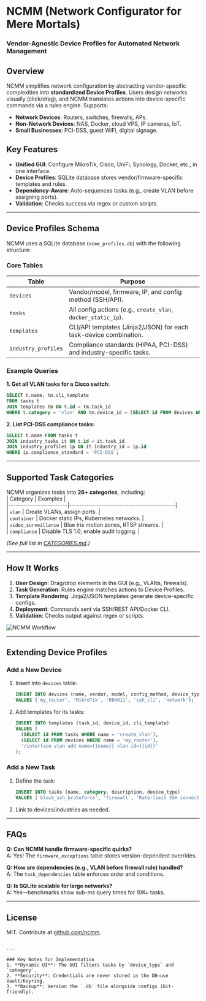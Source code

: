 # NCMM (Network Configurator for Mere Mortals)  
### Vendor-Agnostic Device Profiles for Automated Network Management  

## Overview  
NCMM simplifies network configuration by abstracting vendor-specific complexities into **standardized Device Profiles**. Users design networks visually (click/drag), and NCMM translates actions into device-specific commands via a rules engine. Supports:  
- **Network Devices**: Routers, switches, firewalls, APs.  
- **Non-Network Devices**: NAS, Docker, cloud VPS, IP cameras, IoT.  
- **Small Businesses**: PCI-DSS, guest WiFi, digital signage.  

## Key Features  
- **Unified GUI**: Configure MikroTik, Cisco, UniFi, Synology, Docker, etc., in one interface.  
- **Device Profiles**: SQLite database stores vendor/firmware-specific templates and rules.  
- **Dependency-Aware**: Auto-sequences tasks (e.g., create VLAN before assigning ports).  
- **Validation**: Checks success via regex or custom scripts.  

---

## Device Profiles Schema  
NCMM uses a SQLite database (`ncmm_profiles.db`) with the following structure:  

### Core Tables  
| Table                 | Purpose                                                                 |  
|-----------------------|-------------------------------------------------------------------------|  
| `devices`             | Vendor/model, firmware, IP, and config method (SSH/API).               |  
| `tasks`               | All config actions (e.g., `create_vlan`, `docker_static_ip`).          |  
| `templates`           | CLI/API templates (Jinja2/JSON) for each task-device combination.      |  
| `industry_profiles`   | Compliance standards (HIPAA, PCI-DSS) and industry-specific tasks.     |  

### Example Queries  
**1. Get all VLAN tasks for a Cisco switch:**  
```sql  
SELECT t.name, tm.cli_template  
FROM tasks t  
JOIN templates tm ON t.id = tm.task_id  
WHERE t.category = 'vlan' AND tm.device_id = (SELECT id FROM devices WHERE vendor = 'cisco');  
```  

**2. List PCI-DSS compliance tasks:**  
```sql  
SELECT t.name FROM tasks t  
JOIN industry_tasks it ON t.id = it.task_id  
JOIN industry_profiles ip ON it.industry_id = ip.id  
WHERE ip.compliance_standard = 'PCI-DSS';  
```  

---

## Supported Task Categories  
NCMM organizes tasks into **26+ categories**, including:  
| Category               | Examples                                  |  
|------------------------|-------------------------------------------|  
| `vlan`                 | Create VLANs, assign ports.               |  
| `container`            | Docker static IPs, Kubernetes networks.   |  
| `video_surveillance`   | Blue Iris motion zones, RTSP streams.     |  
| `compliance`           | Disable TLS 1.0, enable audit logging.    |  

*(See full list in [CATEGORIES.md](CATEGORIES.md).)*  

---

## How It Works  
1. **User Design**: Drag/drop elements in the GUI (e.g., VLANs, firewalls).  
2. **Task Generation**: Rules engine matches actions to Device Profiles.  
3. **Template Rendering**: Jinja2/JSON templates generate device-specific configs.  
4. **Deployment**: Commands sent via SSH/REST API/Docker CLI.  
5. **Validation**: Checks output against regex or scripts.  

![NCMM Workflow](workflow.png)  

---

## Extending Device Profiles  
### Add a New Device  
1. Insert into `devices` table:  
   ```sql  
   INSERT INTO devices (name, vendor, model, config_method, device_type)  
   VALUES ('my_router', 'MikroTik', 'RB4011', 'ssh_cli', 'network');  
   ```  
2. Add templates for its tasks:  
   ```sql  
   INSERT INTO templates (task_id, device_id, cli_template)  
   VALUES (  
     (SELECT id FROM tasks WHERE name = 'create_vlan'),  
     (SELECT id FROM devices WHERE name = 'my_router'),  
     '/interface vlan add name={{name}} vlan-id={{id}}'  
   );  
   ```  

### Add a New Task  
1. Define the task:  
   ```sql  
   INSERT INTO tasks (name, category, description, device_type)  
   VALUES ('block_ssh_bruteforce', 'firewall', 'Rate-limit SSH connections', 'network');  
   ```  
2. Link to devices/industries as needed.  

---

## FAQs  
**Q: Can NCMM handle firmware-specific quirks?**  
A: Yes! The `firmware_exceptions` table stores version-dependent overrides.  

**Q: How are dependencies (e.g., VLAN before firewall rule) handled?**  
A: The `task_dependencies` table enforces order and conditions.  

**Q: Is SQLite scalable for large networks?**  
A: Yes—benchmarks show sub-ms query times for 10K+ tasks.  

---

## License  
MIT. Contribute at [github.com/ncmm](github.com/ncmm).  
```  

---

### Key Notes for Implementation  
1. **Dynamic UI**: The GUI filters tasks by `device_type` and `category`.  
2. **Security**: Credentials are never stored in the DB—use Vault/Keyring.  
3. **Backup**: Version the `.db` file alongside configs (Git-friendly).
